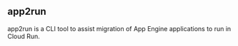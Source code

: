 ## app2run
app2run is a CLI tool to assist migration of App Engine applications to run in
Cloud Run.
